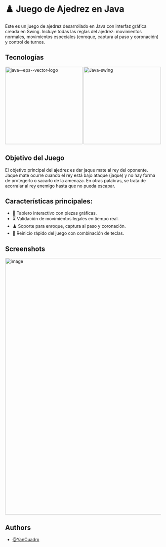 # ♟️ Juego de Ajedrez en Java

Este es un juego de ajedrez desarrollado en Java con interfaz gráfica creada en Swing.
Incluye todas las reglas del ajedrez: movimientos normales, movimientos especiales (enroque, captura al paso y coronación) y control de turnos.


## Tecnologías

<img width="250" height="250" alt="java--eps--vector-logo" src="https://github.com/user-attachments/assets/afe27b2d-96e5-4a3a-883b-ee42e72e2999" />
<img width="250" height="250" alt="Java-swing" src="https://github.com/user-attachments/assets/f4c52100-1535-4afb-b868-0752db32b201" />



## Objetivo del Juego

El objetivo principal del ajedrez es dar jaque mate al rey del oponente. Jaque mate ocurre cuando el rey está bajo ataque (jaque) y no hay forma de protegerlo o sacarlo de la amenaza. En otras palabras, se trata de acorralar al rey enemigo hasta que no pueda escapar. 

## Características principales:

- 🎨 Tablero interactivo con piezas gráficas.
- ⏳ Validación de movimientos legales en tiempo real.
- ♟️ Soporte para enroque, captura al paso y coronación.
- 🔄 Reinicio rápido del juego con combinación de teclas.

## Screenshots

<img width="828" height="829" alt="image" src="https://github.com/user-attachments/assets/4b6b3192-1f9c-467c-9542-159e48f6cbaa" />

## Authors

- [@YanCuadro](https://github.com/Yan-Cuadro)
